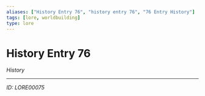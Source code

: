 ```yaml
---
aliases: ["History Entry 76", "history entry 76", "76 Entry History"]
tags: [lore, worldbuilding]
type: lore
---
```


# History Entry 76

*History*

---
*ID: LORE00075*